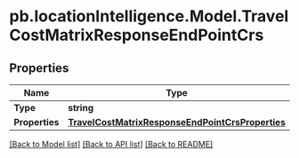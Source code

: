 # pb.locationIntelligence.Model.TravelCostMatrixResponseEndPointCrs
## Properties

Name | Type | Description | Notes
------------ | ------------- | ------------- | -------------
**Type** | **string** |  | 
**Properties** | [**TravelCostMatrixResponseEndPointCrsProperties**](TravelCostMatrixResponseEndPointCrsProperties.md) |  | [optional] 

[[Back to Model list]](../README.md#documentation-for-models) [[Back to API list]](../README.md#documentation-for-api-endpoints) [[Back to README]](../README.md)

